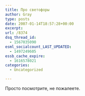 ```yaml
---
title: Про светофоры
author: Gray
type: posts
date: 2007-01-14T18:57:28+00:00
excerpt:
url: /8374
dsq_thread_id:
  - 1567035090
esml_socialcount_LAST_UPDATED:
  - 1497249605
essb_cache_expire:
  - 1616578021
categories:
  - Uncategorized

---
```








Просто посмотрите, не пожалеете.